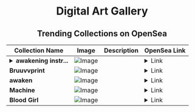 <div align="center">

# Digital Art Gallery

## Trending Collections on OpenSea

| Collection Name                       | Image                                                                                     | Description                       | OpenSea Link                                                                                          |
|---------------------------------------|-------------------------------------------------------------------------------------------|-----------------------------------|--------------------------------------------------------------------------------------------------------|
| **<details><summary>awakening instr...</summary>awakening instrumental</details>** | ![Image](https://i.seadn.io/s/raw/files/b9d17362bea43d1b21cec214e81e2ace.jpg?w=500&auto=format?w=200&auto=format) |  | <details><summary>Link</summary>[awakening instrumental](https://opensea.io/collection/awakening-instrumental)</details> |
| **Bruuvvprint** | ![Image](https://i.seadn.io/s/raw/files/8d3e3d174e7c114ba1e58c631908cf26.jpg?w=500&auto=format?w=200&auto=format) |  | <details><summary>Link</summary>[Bruuvvprint](https://opensea.io/collection/bruuvvprint-5)</details> |
| **awaken** | ![Image](https://i.seadn.io/s/raw/files/ad3aabebc00f212bafd305de30142d62.jpg?w=500&auto=format?w=200&auto=format) |  | <details><summary>Link</summary>[awaken](https://opensea.io/collection/awaken-16)</details> |
| **Machine** | ![Image](https://i.seadn.io/s/raw/files/debf5690e36ddea25add93eb3d8278c5.jpg?w=500&auto=format?w=200&auto=format) |  | <details><summary>Link</summary>[Machine](https://opensea.io/collection/machine-43)</details> |
| **Blood Girl** | ![Image](https://i.seadn.io/s/raw/files/c94dc5e9bc65fb9a9380496dea67379a.jpg?w=500&auto=format?w=200&auto=format) |  | <details><summary>Link</summary>[Blood Girl](https://opensea.io/collection/blood-girl-3)</details> |

</div>